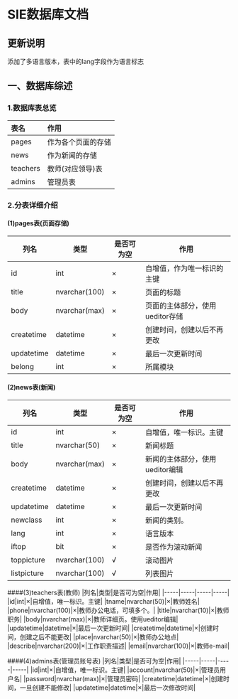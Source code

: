# SIE数据库文档
## 更新说明
添加了多语言版本，表中的lang字段作为语言标志
## 一、数据库综述
### 1.数据库表总览
|表名 |作用 |
|:------|:------|
|pages|作为各个页面的存储|
|news|作为新闻的存储|
|teachers|教师(对应领导)表|
|admins|管理员表|

### 2.分表详细介绍
#### (1)pages表(页面存储)
|列名|类型|是否可为空|作用|
|-----|-----|-----|-----|
|id|int|×|自增值，作为唯一标识的主键|
|title|nvarchar(100)|×|页面的标题|
|body|nvarchar(max)|×|页面的主体部分，使用ueditor存储|
|createtime|datetime|×|创建时间，创建以后不再更改|
|updatetime|datetime|×|最后一次更新时间|
|belong |int|×|所属模块|

#### (2)news表(新闻)
|列名|类型|是否可为空|作用|
|-----|-----|-----|-----|
|id|int|×|自增值，唯一标识。主键|
|title|nvarchar(50)|×|新闻标题|
|body|nvarchar(max)|×|新闻的主体部分，使用ueditor编辑|
|createtime|datetime|×|创建时间，创建以后不再更改|
|updatetime|datetime|×|最后一次更新时间|
|newclass|int|×|新闻的类别。|
|lang|int|×|语言版本|
|iftop|bit|×|是否作为滚动新闻|
|toppicture|nvarchar(100)|√|滚动图片|
|listpicture|nvarchar(100)|√|列表图片|

####(3)teachers表(教师)
|列名|类型|是否可为空|作用|
|-----|-----|-----|-----|
|id|int|×|自增值，唯一标识。主键|
|tname|nvarchar(50)|×|教师姓名|
|phone|nvarchar(100)|×|教师办公电话，可填多个。|
|title|nvarchar(10)|×|教师职务|
|body|nvarchar(max)|×|教师详细页。使用ueditor编辑|
|updatetime|datetime|×|最后一次更新时间|
|createtime|datetime|×|创建时间，创建之后不能更改|
|place|nvarchar(50)|×|教师办公地点|
|describe|nvarchar(200)|×|工作职责描述|
|email|nvarchar(100)|×|教师e-mail|

####(4)admins表(管理员账号表)
|列名|类型|是否可为空|作用|
|-----|-----|-----|-----|
|id|int|×|自增值，唯一标识。主键|
|account|nvarchar(50)|×|管理员用户名|
|password|nvarchar(max)|×|管理员密码|
|createtime|datetime|×|创建时间，一旦创建不能修改|
|updatetime|datetime|×|最后一次修改时间|
